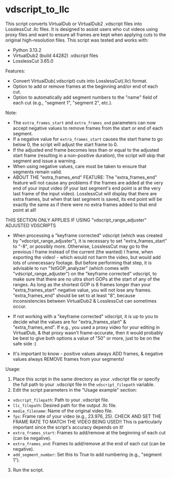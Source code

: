 # vdscript_to_llc
This script converts VirtualDub or VirtualDub2 .vdscript files into LosslessCut .llc files.
It is designed to assist users who cut videos using proxy files and want to ensure all frames are kept when applying cuts to the original high-resolution files.
This script was tested and works with:
- Python 3.13.2  
- VirtualDub2 (build 44282) .vdscript files
- LosslessCut 3.65.0

Features:
- Convert VirtualDub(.vdscript) cuts into LosslessCut(.llc) format.
- Option to add or remove frames at the beginning and/or end of each cut.
- Option to automatically add segment numbers to the "name" field of each cut (e.g., "segment 1", "segment 2", etc.).

Note:
- The `extra_frames_start` and `extra_frames_end` parameters can now accept negative values to remove frames from the start or end of each segment.
- If a negative value for `extra_frames_start` causes the start frame to go below 0, the script will adjust the start frame to 0.
- If the adjusted end frame becomes less than or equal to the adjusted start frame (resulting in a non-positive duration), the script will skip that segment and issue a warning.
- When using negative values, care must be taken to ensure that segments remain valid.
- ABOUT THE "extra_frames_end" FEATURE:
  The "extra_frames_end" feature will not cause any problems if the frames are added at the very end of your input video (if your last segment's end point is at the very last frame of the input video). LosslessCut will display that there are extra frames, but when that last segment is saved, its end point will be exactly the same as if there were no extra frames added to that end point at all!

THIS SECTION ONLY APPLIES IF USING "vdscript_range_adjuster" ADJUSTED VDSCRIPTS
- When processing a "keyframe corrected" vdscript (which was created by "vdscript_range_adjuster"), it is necessary to set "extra_frames_start" to "-8", or possibly more. Otherwise, LosslessCut may go to the previous I frame instead of the current (the wanted) I frame, when exporting the video! - which would not harm the video, but would add lots of unnecessary footage. But before performing that step, it is advisable to run "1stGOP_analyzer" (which comes with "vdscript_range_adjuster") on the "keyframe corrected" vdscript, to make sure that there are no ultra short GOPs at the start of any of the ranges. As long as the shortest GOP is 8 frames longer than your "extra_frames_start" negative value, you will not lose any frames. "extra_frames_end" should be set to at least "8", because inconsistencies between VirtualDub2 & LosslessCut can sometimes occur.

- If not working with a "keyframe corrected" vdscript, it is up to you to decide what the values are for "extra_frames_start" & "extra_frames_end". If e.g., you used a proxy video for your editing in VirtualDub, & that proxy wasn't frame-accurate, then it would probably be best to give both options a value of "50" or more, just to be on the safe side :)
- It's important to know - positive values always ADD frames, & negative values always REMOVE frames from your segments!

Usage:
1. Place this script in the same directory as your .vdscript file or specify the full path to your .vdscript file in the `vdscript_filepath` variable.
2. Edit the script parameters in the "Usage example" section:
- `vdscript_filepath`: Path to your .vdscript file.
- `llc_filepath`: Desired path for the output .llc file.
- `media_filename`: Name of the original video file.
- `fps`: Frame rate of your video (e.g., 23.976, 25). CHECK AND SET THE FRAME RATE TO MATCH THE VIDEO BEING USED!! This is particularly important since the script's accuracy depends on it!
- `extra_frames_start`: Frames to add/remove at the beginning of each cut (can be negative).
- `extra_frames_end`: Frames to add/remove at the end of each cut (can be negative).
- `add_segment_number`: Set this to True to add numbering (e.g., "segment 1").
3. Run the script.
